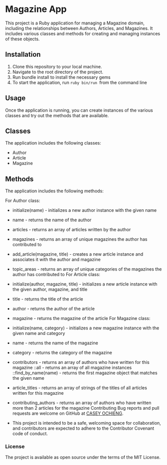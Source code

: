 # Magazine App
This project is a Ruby application for managing a Magazine domain, including the relationships between Authors, Articles, and Magazines. It includes various classes and methods for creating and managing instances of these objects.

## Installation
1. Clone this repository to your local machine.
2. Navigate to the root directory of the project.
3. Run bundle install to install the necessary gems
4. To start the application, run `ruby bin/run `from the command line
## Usage
Once the application is running, you can create instances of the various classes and try out the methods that are available.

## Classes
The application includes the following classes:

- Author
- Article
- Magazine
## Methods
The application includes the following methods:

For Author class:

- initialize(name) - initializes a new author instance with the given name
- name - returns the name of the author
- articles - returns an array of articles written by the author
- magazines - returns an array of unique magazines the author has contributed to
 - add_article(magazine, title) - creates a new article instance and associates it with the author and magazine
- topic_areas - returns an array of unique categories of the magazines the author has contributed to 
For Article class:

- initialize(author, magazine, title) - initializes a new article instance with the given author, magazine, and title
- title - returns the title of the article
- author - returns the author of the article
- magazine - returns the magazine of the article
For Magazine class:

- initialize(name, category) - initializes a new magazine instance with the given name and category
- name - returns the name of the magazine
- category - returns the category of the magazine
- contributors - returns an array of authors who have written for this magazine
::all - returns an array of all magazine instances
::find_by_name(name) - returns the first magazine object that matches the given name
- article_titles - returns an array of strings of the titles of all articles written for this magazine
- contributing_authors - returns an array of authors who have written more than 2 articles for the magazine
Contributing
Bug reports and pull requests are welcome on GitHub at [CASEY OCHIENG](https://github.com/CaseyOchieng/Ruby-code-challenge). 
- This project is intended to be a safe, welcoming space for collaboration, and contributors are expected to adhere to the Contributor Covenant code of conduct.

### License
The project is available as open source under the terms of the MIT License.



